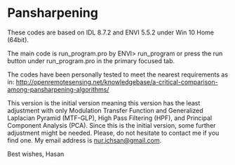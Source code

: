 # Pansharpening

These codes are based on IDL 8.7.2 and ENVI 5.5.2 under Win 10 Home (64bit).

The main code is run_program.pro by 
    ENVI> run_program
or press the run button under run_program.pro in the primary focused tab.

The codes have been personally tested to meet the nearest requirements as in: 
http://openremotesensing.net/knowledgebase/a-critical-comparison-among-pansharpening-algorithms/

This version is the initial version meaning this version has the least adjustment with only Modulation Transfer Function and Generalized Laplacian Pyramid (MTF-GLP), High Pass Filtering (HPF), and Principal Component Analysis (PCA). Since this is the initial version, some further adjustment might be needed. Please, do not hesitate to contact me if you find one. My email address is nur.ichsan@gmail.com.

Best wishes,
Hasan
